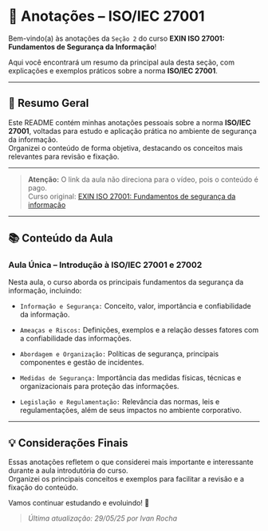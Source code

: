 # 📒 Anotações – ISO/IEC 27001

Bem-vindo(a) às anotações da ``Seção 2`` do curso **EXIN ISO 27001: Fundamentos de Segurança da Informação**!

Aqui você encontrará um resumo da principal aula desta seção, com explicações e exemplos práticos sobre a norma **ISO/IEC 27001**.

---

## 📝 Resumo Geral

Este README contém minhas anotações pessoais sobre a norma **ISO/IEC 27001**, voltadas para estudo e aplicação prática no ambiente de segurança da informação.  
Organizei o conteúdo de forma objetiva, destacando os conceitos mais relevantes para revisão e fixação.

---

> **Atenção:** O link da aula não direciona para o vídeo, pois o conteúdo é pago.  
> Curso original: [EXIN ISO 27001: Fundamentos de segurança da informação](https://www.udemy.com/course/exin-iso-27001-information-security-foundation/)

---

## 📚 Conteúdo da Aula

### Aula Única – Introdução à ISO/IEC 27001 e 27002

Nesta aula, o curso aborda os principais fundamentos da segurança da informação, incluindo:

- ``Informação e Segurança:`` Conceito, valor, importância e confiabilidade da informação.

- ``Ameaças e Riscos:`` Definições, exemplos e a relação desses fatores com a confiabilidade das informações.

- ``Abordagem e Organização:`` Políticas de segurança, principais componentes e gestão de incidentes.

- ``Medidas de Segurança:`` Importância das medidas físicas, técnicas e organizacionais para proteção das informações.

- ``Legislação e Regulamentação:`` Relevância das normas, leis e regulamentações, além de seus impactos no ambiente corporativo.

---

## 💡 Considerações Finais

Essas anotações refletem o que considerei mais importante e interessante durante a aula introdutória do curso.  
Organizei os principais conceitos e exemplos para facilitar a revisão e a fixação do conteúdo.

Vamos continuar estudando e evoluindo! 🚀

> _Última atualização: 29/05/25 por Ivan Rocha_